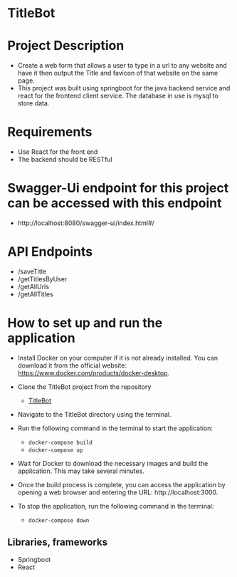 # TitleBot

# Project Description
 - Create a web form that allows a user to type in a url to any website and have it then output the Title and favicon of that website on the same page.
 - This project was built using springboot for the java backend service and react for the frontend client service. The database in use is mysql to store data.

# Requirements
 - Use React for the front end
 - The backend should be RESTful

# Swagger-Ui endpoint for this project can be accessed with this endpoint
- http://localhost:8080/swagger-ui/index.html#/

# API Endpoints
- /saveTitle
- /getTitlesByUser
- /getAllUrls
- /getAllTitles

# How to set up and run the application
 - Install Docker on your computer if it is not already installed. You can download it from the official website: https://www.docker.com/products/docker-desktop.

 - Clone the TitleBot project from the repository
   - [TitleBot](https://github.com/jjblues86/TitleBot)

 - Navigate to the TitleBot directory using the terminal.

 - Run the following command in the terminal to start the application:
   - `docker-compose build` 
   - `docker-compose up` 

 - Wait for Docker to download the necessary images and build the application. This may take several minutes.

 - Once the build process is complete, you can access the application by opening a web browser and entering the URL: http://localhost:3000.

 - To stop the application, run the following command in the terminal:
   - `docker-compose down`

## Libraries, frameworks
 - Springboot
 - React
 
